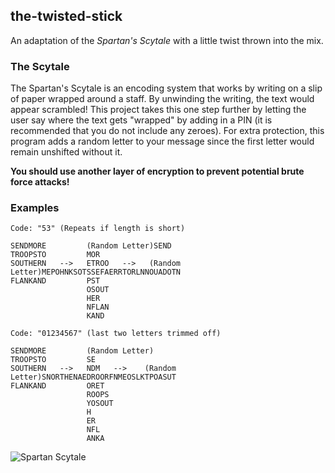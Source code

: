 the-twisted-stick
-
An adaptation of the *Spartan's Scytale* with a little twist thrown into the mix.

### The Scytale

The Spartan's Scytale is an encoding system that works by writing on a slip of paper wrapped around a staff. By unwinding the writing, the text would appear scrambled! This project takes this one step further by letting the user say where the text gets "wrapped" by adding in a PIN (it is recommended that you do not include any zeroes). For extra protection, this program adds a random letter to your message since the first letter would remain unshifted without it.

**You should use another layer of encryption to prevent potential brute force attacks!**

### Examples

```
Code: "53" (Repeats if length is short)

SENDMORE         (Random Letter)SEND
TROOPSTO         MOR
SOUTHERN   -->   ETROO   -->   (Random Letter)MEPOHNKSOTSSEFAERRTORLNNOUADOTN
FLANKAND         PST
                 OSOUT
                 HER
                 NFLAN
                 KAND
```

```
Code: "01234567" (last two letters trimmed off)

SENDMORE         (Random Letter)
TROOPSTO         SE
SOUTHERN   -->   NDM   -->    (Random Letter)SNORTHENAEDROORFNMEOSLKTPOASUT
FLANKAND         ORET
                 ROOPS
                 YOSOUT
                 H
                 ER
                 NFL
                 ANKA
```

![Spartan Scytale](https://upload.wikimedia.org/wikipedia/commons/5/51/Skytale.png)
